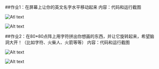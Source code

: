 ##作业1：在屏幕上让你的英文名字水平移动起来
  内容：代码和运行截图
     
 ![Atl text](https://github.com/woshishuishuishuishui/compuational_physics_N2014301020042/blob/master/QQ图片20160925235850.png)
 
 ![Alt text](https://github.com/woshishuishuishuishui/compuational_physics_N2014301020042/blob/master/QQ图片20160925235914.png)
 
 ##作业2：在80*80点阵上用字符拼出你想画的东西，并让它旋转起来，希望脑洞大开！（比如字符、火柴人、火箭等等）
   内容：代码和运行截图
   
 ![Alt text](https://github.com/woshishuishuishuishui/compuational_physics_N2014301020042/blob/master/QQ图片20160926010319.png)
 
 ![Alt text](https://github.com/woshishuishuishuishui/compuational_physics_N2014301020042/blob/master/QQ图片20160926010339.png)
